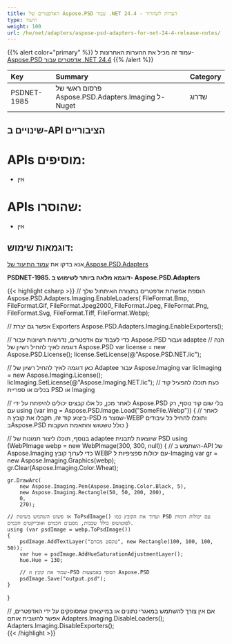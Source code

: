 ```yaml
---
title: האדפטרים של Aspose.PSD עבור .NET 24.4 - הערות לשחרור
type: תיעוד
weight: 100
url: /he/net/adapters/aspose-psd-adapters-for-net-24-4-release-notes/
---
```


{{% alert color="primary" %}}
עמוד זה מכיל את ההערות האחרונות ל-[Aspose.PSD אדפטרים עבור .NET 24.4](https://www.nuget.org/packages/Aspose.PSD.Adapters.Imaging/)
{{% /alert %}}

| **Key**     | **Summary**                                                          | **Category** |
|:------------|:---------------------------------------------------------------------|:------------|
| PSDNET-1985 | פרסום ראשי של Aspose.PSD.Adapters.Imaging ל-Nuget                 | שדרוג      |


## **שינויים ב-API הציבוריים**
# **APIs מוסיפים:**
- אין

# **APIs שהוסרו:**
- אין

## **דוגמאות שימוש:**

אנא בדקו את [עמוד התיעוד של Aspose.PSD.Adapters](/he/psd/net/adapters)

**PSDNET-1985. דוגמא מלאה ביותר לשימוש ב- Aspose.PSD.Adapters**

{{< highlight csharp >}}
// הוספת אפשרות אדפטרים בתצורת האיתחול שלך
Aspose.PSD.Adapters.Imaging.EnableLoaders(
   FileFormat.Bmp,
   FileFormat.Gif,
   FileFormat.Jpeg2000,
   FileFormat.Jpeg,
   FileFormat.Png,
   FileFormat.Svg,
   FileFormat.Tiff,
   FileFormat.Webp);
            
// אפשר גם יצרת Exporters
Aspose.PSD.Adapters.Imaging.EnableExporters();

// כדי לעבוד עם אדפטרים, נדרשות רשיונות עבור Aspose.PSD ועבור adaptee
// הנה דוגמה לאיך להחיל רשיון של Aspose.PSD
var license = new Aspose.PSD.License();
license.SetLicense(@"Aspose.PSD.NET.lic");

// כאן דוגמה לאיך להחיל רשיון של Adaptee עבור Aspose.Imaging
var licImaging = new Aspose.Imaging.License();
licImaging.SetLicense(@"Aspose.Imaging.NET.lic");
// כעת תוכלו להפעיל קוד בכלים או ספריית PSD או Imaging

// לאחר מכן, כל אלו קבצים יכולים להיפתח על ידי Aspose.PSD בלי שום קוד נוסף, רק עם
using (var img = Aspose.PSD.Image.Load("SomeFile.Webp")) 
{
    // לאחר ביצוע קוד זה, תקבלו את קובץ ה-PSD שנוצר מ-WEBP ותוכלו להחיל כל עיבודים בAspose.PSD כולל טשטוש והתאמת העקבות
}

// בנוסף, תוכלו ליצור תמונות של adaptee שיוצאות לתבנית PSD
using (WebPImage webp = new WebPImage(300, 300, null))
{
    // השתמש ב-API של Aspose.Imaging כדי לערוך קובץ WEBP עם יכולות ספציפיות ל-Imaging
    var gr = new Aspose.Imaging.Graphics(webp);             
    gr.Clear(Aspose.Imaging.Color.Wheat);

    gr.DrawArc(
        new Aspose.Imaging.Pen(Aspose.Imaging.Color.Black, 5),
        new Aspose.Imaging.Rectangle(50, 50, 200, 200), 
        0, 
        270);

    // אז פשוט השתמש בשיטת ToPsdImage() וערוך את הקובץ כמו PSD עם יכולות דומות לפוטושופ כולל שכבות, מסננים חכמים ואובייקטים חכמים.
    using (var psdImage = webp.ToPsdImage())
    {                   
        psdImage.AddTextLayer("טקסט מסוים", new Rectangle(100, 100, 100, 50));
        var hue = psdImage.AddHueSaturationAdjustmentLayer();
        hue.Hue = 130;

        // שמור את קובץ ה-PSD הסופי באמצעות Aspose.PSD
        psdImage.Save("output.psd");
    }
}

// אם אין צורך להשתמש במאגרי נתונים או במייצאים שמסופקים על ידי האדפטרים, אפשר להשבית אותם
Adapters.Imaging.DisableLoaders();
Adapters.Imaging.DisableExporters();		
{{< /highlight >}}
